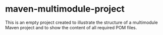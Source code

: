 # maven-multimodule-project

This is an empty project created to illustrate the structure of a multimodule Maven project and to show the content of all required POM files.
